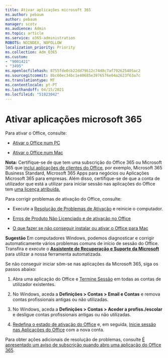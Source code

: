 ```yaml
---
title: Ativar aplicações microsoft 365
ms.author: pebaum
author: pebaum
manager: scotv
ms.audience: Admin
ms.topic: article
ms.service: o365-administration
ROBOTS: NOINDEX, NOFOLLOW
localization_priority: Priority
ms.collection: Adm_O365
ms.custom:
- "9001421"
- "3495"
ms.openlocfilehash: 8755fde0cb22dd79612c74d8c7af792625405ac2
ms.sourcegitcommit: 8bc60ec34bc1e40685e3976576e04a2623f63a7c
ms.translationtype: MT
ms.contentlocale: pt-PT
ms.lasthandoff: 04/15/2021
ms.locfileid: "51823042"
---
```

# <a name="activating-microsoft-365-apps"></a>Ativar aplicações microsoft 365

Para ativar o Office, consulte:

- [Ativar o Office num PC](https://support.office.com/article/activate-office-5bd38f38-db92-448b-a982-ad170b1e187e) 

- [Ativar o Office num Mac](https://support.office.com/article/activate-office-for-mac-7f6646b1-bb14-422a-9ad4-a53410fcefb2)

**Nota:**  Certifique-se de que tem uma subscrição do Office 365 ou Microsoft 365 que [inclui aplicações de clientes do Office](https://support.office.com/article/28cbc8cf-1332-4f04-9123-9b660abb629e), por exemplo, Microsoft 365 Business Standard, Microsoft 365 Apps para negócios ou Aplicações Microsoft 365 para empresas. Além disso, certifique-se de que a conta de utilizador que está a utilizar para iniciar sessão nas aplicações do Office tem [uma licença atribuída.](https://docs.microsoft.com/microsoft-365/admin/manage/assign-licenses-to-users)

Para corrigir problemas de ativação do Office, consulte:

- Execute a [Resolução de Problemas de Ativação](https://aka.ms/SARA-OfficeActivation-Alchemy) e reinicie o computador.
- [Erros de Produto Não Licenciado e de ativação no Office](https://support.office.com/article/unlicensed-product-and-activation-errors-in-office-0d23d3c0-c19c-4b2f-9845-5344fedc4380)

- [O que fazer se não conseguir instalar ou ativar o Office para Mac](https://support.office.com/article/what-to-try-if-you-can-t-install-or-activate-office-for-mac-5efba2b4-b1e6-4e5f-bf3c-6ab945d03dea)

**Sugestão** Em computadores Windows, podemos diagnosticar e corrigir automaticamente vários problemas comuns de início de sessão do Office. Transfira e execute o **[Assistente de Recuperação e Suporte da Microsoft](https://aka.ms/SaRA-OfficeSignInScenario)** para utilizar a nossa ferramenta automatizada.

Se não conseguir iniciar sôm-se nas aplicações da Microsoft 365, siga os passos abaixo:

1. Abra uma aplicação do Office e [Termine Sessão](https://go.microsoft.com/fwlink/?linkid=2114082) em todas as contas de utilizador existentes.

2. No Windows, aceda a **Definições > Contas > Email e Contas** e remova contas profissionais antigas ou não utilizadas.

3. No Windows, aceda a **Definições > Contas > Aceder a profiss./escolar** e desligue contas profissionais antigas ou não utilizadas.

4. [Redefina o estado de ativação do Office](https://docs.microsoft.com/office365/troubleshoot/activation/reset-office-365-proplus-activation-state) e, em seguida, [Inicie sessão nas Aplicações do Office](https://support.office.com/article/sign-in-to-office-b9582171-fd1f-4284-9846-bdd72bb28426) com a nova conta.

Para obter ações adicionais de resolução de problemas, consulte [É apresentado um aviso de subscrição quando abro uma aplicação do Office 365](https://support.office.com/article/a-subscription-notice-appears-when-i-open-an-office-365-application-4cabe32c-f594-4c0e-9191-3d3ade10cceb).
